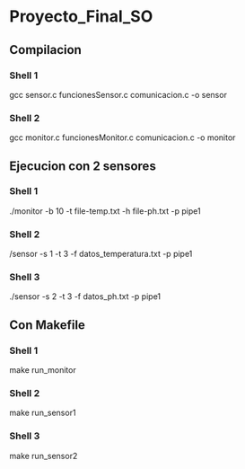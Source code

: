 # Proyecto_Final_SO

## Compilacion
### Shell 1
gcc  sensor.c funcionesSensor.c comunicacion.c -o sensor
### Shell 2
gcc  monitor.c funcionesMonitor.c comunicacion.c -o monitor

## Ejecucion con 2 sensores  
### Shell 1
./monitor -b 10 -t file-temp.txt -h file-ph.txt -p pipe1 
### Shell 2
/sensor -s 1 -t 3 -f datos_temperatura.txt -p pipe1
### Shell 3
./sensor -s 2 -t 3 -f datos_ph.txt -p pipe1

## Con Makefile 
### Shell 1
make run_monitor
### Shell 2
make run_sensor1
### Shell 3
make run_sensor2

